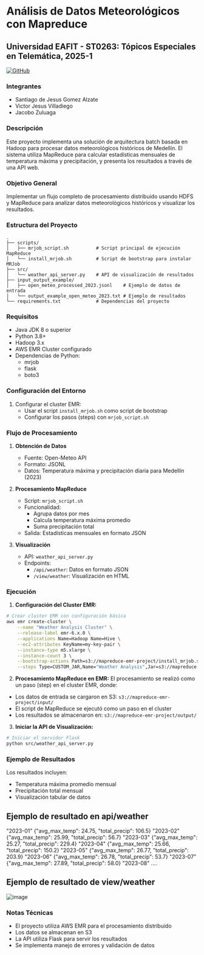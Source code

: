# Análisis de Datos Meteorológicos con Mapreduce
## Universidad EAFIT - ST0263: Tópicos Especiales en Telemática, 2025-1

[![GitHub](https://img.shields.io/badge/GitHub-Repository-blue)](https://github.com/santig005/MapReduce---Data-enginering)
### Integrantes
- Santiago de Jesus Gomez Alzate
- Victor Jesus Villadiego
- Jacobo Zuluaga
### Descripción
Este proyecto implementa una solución de arquitectura batch basada en Hadoop para procesar datos meteorológicos históricos de Medellín. El sistema utiliza MapReduce para calcular estadísticas mensuales de temperatura máxima y precipitación, y presenta los resultados a través de una API web.

### Objetivo General
Implementar un flujo completo de procesamiento distribuido usando HDFS y MapReduce para analizar datos meteorológicos históricos y visualizar los resultados.

### Estructura del Proyecto
```
.
├── scripts/
│   ├── mrjob_script.sh          # Script principal de ejecución MapReduce
│   └── install_mrjob.sh         # Script de bootstrap para instalar MRJob
├── src/
│   └── weather_api_server.py    # API de visualización de resultados
├── input_output_example/
│   ├── open_meteo_processed_2023.jsonl    # Ejemplo de datos de entrada
│   └── output_example_open_meteo_2023.txt # Ejemplo de resultados
└── requirements.txt             # Dependencias del proyecto
```

### Requisitos
- Java JDK 8 o superior
- Python 3.8+
- Hadoop 3.x
- AWS EMR Cluster configurado
- Dependencias de Python:
  - mrjob
  - flask
  - boto3

### Configuración del Entorno

1. Configurar el cluster EMR:
   - Usar el script `install_mrjob.sh` como script de bootstrap
   - Configurar los pasos (steps) con `mrjob_script.sh`

### Flujo de Procesamiento

1. **Obtención de Datos**
   - Fuente: Open-Meteo API
   - Formato: JSONL
   - Datos: Temperatura máxima y precipitación diaria para Medellín (2023)

2. **Procesamiento MapReduce**
   - Script: `mrjob_script.sh`
   - Funcionalidad:
     - Agrupa datos por mes
     - Calcula temperatura máxima promedio
     - Suma precipitación total
   - Salida: Estadísticas mensuales en formato JSON

3. **Visualización**
   - API: `weather_api_server.py`
   - Endpoints:
     - `/api/weather`: Datos en formato JSON
     - `/view/weather`: Visualización en HTML

### Ejecución

1. **Configuración del Cluster EMR:**
```bash
# Crear cluster EMR con configuración básica
aws emr create-cluster \
    --name "Weather Analysis Cluster" \
    --release-label emr-6.x.0 \
    --applications Name=Hadoop Name=Hive \
    --ec2-attributes KeyName=my-key-pair \
    --instance-type m5.xlarge \
    --instance-count 3 \
    --bootstrap-actions Path=s3://mapreduce-emr-project/install_mrjob.sh \
    --steps Type=CUSTOM_JAR,Name="Weather Analysis",Jar=s3://mapreduce-emr-project/mrjob_script.sh
```

2. **Procesamiento MapReduce en EMR:**
El procesamiento se realizó como un paso (step) en el cluster EMR, donde:
- Los datos de entrada se cargaron en S3: `s3://mapreduce-emr-project/input/`
- El script de MapReduce se ejecutó como un paso en el cluster
- Los resultados se almacenaron en: `s3://mapreduce-emr-project/output/`

3. **Iniciar la API de Visualización:**
```bash
# Iniciar el servidor Flask
python src/weather_api_server.py
```

### Ejemplo de Resultados
Los resultados incluyen:
- Temperatura máxima promedio mensual
- Precipitación total mensual
- Visualización tabular de datos

## Ejemplo de resultado en api/weather
"2023-01"	{"avg_max_temp": 24.75, "total_precip": 106.5}
"2023-02"	{"avg_max_temp": 25.99, "total_precip": 56.7}
"2023-03"	{"avg_max_temp": 25.27, "total_precip": 229.4}
"2023-04"	{"avg_max_temp": 25.66, "total_precip": 150.2}
"2023-05"	{"avg_max_temp": 26.77, "total_precip": 203.9}
"2023-06"	{"avg_max_temp": 26.78, "total_precip": 53.7}
"2023-07"	{"avg_max_temp": 27.89, "total_precip": 58.0}
"2023-08"	....

## Ejemplo de resultado de view/weather
![image](https://github.com/user-attachments/assets/53c9d3c3-37a2-47a6-a0a8-2f6652ba4966)


### Notas Técnicas
- El proyecto utiliza AWS EMR para el procesamiento distribuido
- Los datos se almacenan en S3
- La API utiliza Flask para servir los resultados
- Se implementa manejo de errores y validación de datos
